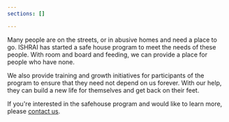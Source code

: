 ```yaml
---
sections: []

---
```

Many people are on the streets, or in abusive homes and need a place to go. ISHRAI has started a safe house program to meet the needs of these people. With room and board and feeding, we can provide a place for people who have none.

We also provide training and growth initiatives for participants of the program to ensure that they need not depend on us forever. With our help, they can build a new life for themselves and get back on their feet.

If you're interested in the safehouse program and would like to learn more, please [contact us]().